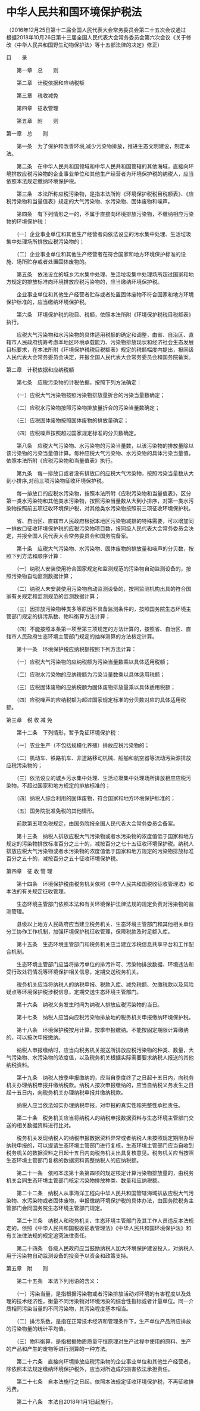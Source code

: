 # 中华人民共和国环境保护税法

（2016年12月25日第十二届全国人民代表大会常务委员会第二十五次会议通过　根据2018年10月26日第十三届全国人民代表大会常务委员会第六次会议《关于修改〈中华人民共和国野生动物保护法〉等十五部法律的决定》修正）

目　　录

　　第一章　总　　则

　　第二章　计税依据和应纳税额

　　第三章　税收减免

　　第四章　征收管理

　　第五章　附　　则

第一章　总　　则

　　第一条　为了保护和改善环境,减少污染物排放，推进生态文明建设，制定本法。

　　第二条　在中华人民共和国领域和中华人民共和国管辖的其他海域，直接向环境排放应税污染物的企业事业单位和其他生产经营者为环境保护税的纳税人，应当依照本法规定缴纳环境保护税。

　　第三条　本法所称应税污染物，是指本法所附《环境保护税税目税额表》、《应税污染物和当量值表》规定的大气污染物、水污染物、固体废物和噪声。

　　第四条　有下列情形之一的，不属于直接向环境排放污染物，不缴纳相应污染物的环境保护税：

　　（一）企业事业单位和其他生产经营者向依法设立的污水集中处理、生活垃圾集中处理场所排放应税污染物的；

　　（二）企业事业单位和其他生产经营者在符合国家和地方环境保护标准的设施、场所贮存或者处置固体废物的。

　　第五条　依法设立的城乡污水集中处理、生活垃圾集中处理场所超过国家和地方规定的排放标准向环境排放应税污染物的，应当缴纳环境保护税。

　　企业事业单位和其他生产经营者贮存或者处置固体废物不符合国家和地方环境保护标准的，应当缴纳环境保护税。

　　第六条　环境保护税的税目、税额，依照本法所附《环境保护税税目税额表》执行。

　　应税大气污染物和水污染物的具体适用税额的确定和调整，由省、自治区、直辖市人民政府统筹考虑本地区环境承载能力、污染物排放现状和经济社会生态发展目标要求，在本法所附《环境保护税税目税额表》规定的税额幅度内提出，报同级人民代表大会常务委员会决定，并报全国人民代表大会常务委员会和国务院备案。

第二章　计税依据和应纳税额

　　第七条　应税污染物的计税依据，按照下列方法确定：

　　（一）应税大气污染物按照污染物排放量折合的污染当量数确定；

　　（二）应税水污染物按照污染物排放量折合的污染当量数确定；

　　（三）应税固体废物按照固体废物的排放量确定；

　　（四）应税噪声按照超过国家规定标准的分贝数确定。

　　第八条　应税大气污染物、水污染物的污染当量数，以该污染物的排放量除以该污染物的污染当量值计算。每种应税大气污染物、水污染物的具体污染当量值，依照本法所附《应税污染物和当量值表》执行。

　　第九条　每一排放口或者没有排放口的应税大气污染物，按照污染当量数从大到小排序,对前三项污染物征收环境保护税。

　　每一排放口的应税水污染物，按照本法所附《应税污染物和当量值表》，区分第一类水污染物和其他类水污染物，按照污染当量数从大到小排序，对第一类水污染物按照前五项征收环境保护税，对其他类水污染物按照前三项征收环境保护税。

　　省、自治区、直辖市人民政府根据本地区污染物减排的特殊需要，可以增加同一排放口征收环境保护税的应税污染物项目数，报同级人民代表大会常务委员会决定，并报全国人民代表大会常务委员会和国务院备案。

　　第十条　应税大气污染物、水污染物、固体废物的排放量和噪声的分贝数，按照下列方法和顺序计算：

　　（一）纳税人安装使用符合国家规定和监测规范的污染物自动监测设备的，按照污染物自动监测数据计算；

　　（二）纳税人未安装使用污染物自动监测设备的，按照监测机构出具的符合国家有关规定和监测规范的监测数据计算；

　　（三）因排放污染物种类多等原因不具备监测条件的，按照国务院生态环境主管部门规定的排污系数、物料衡算方法计算；

　　（四）不能按照本条第一项至第三项规定的方法计算的，按照省、自治区、直辖市人民政府生态环境主管部门规定的抽样测算的方法核定计算。

　　第十一条　环境保护税应纳税额按照下列方法计算：

　　（一）应税大气污染物的应纳税额为污染当量数乘以具体适用税额；

　　（二）应税水污染物的应纳税额为污染当量数乘以具体适用税额；

　　（三）应税固体废物的应纳税额为固体废物排放量乘以具体适用税额；

　　（四）应税噪声的应纳税额为超过国家规定标准的分贝数对应的具体适用税额。

第三章　税 收 减 免

　　第十二条　下列情形，暂予免征环境保护税：

　　（一）农业生产（不包括规模化养殖）排放应税污染物的；

　　（二）机动车、铁路机车、非道路移动机械、船舶和航空器等流动污染源排放应税污染物的；

　　（三）依法设立的城乡污水集中处理、生活垃圾集中处理场所排放相应应税污染物，不超过国家和地方规定的排放标准的；

　　（四）纳税人综合利用的固体废物，符合国家和地方环境保护标准的；

　　（五）国务院批准免税的其他情形。

　　前款第五项免税规定，由国务院报全国人民代表大会常务委员会备案。

　　第十三条　纳税人排放应税大气污染物或者水污染物的浓度值低于国家和地方规定的污染物排放标准百分之三十的，减按百分之七十五征收环境保护税。纳税人排放应税大气污染物或者水污染物的浓度值低于国家和地方规定的污染物排放标准百分之五十的，减按百分之五十征收环境保护税。

第四章　征 收 管 理

　　第十四条　环境保护税由税务机关依照《中华人民共和国税收征收管理法》和本法的有关规定征收管理。

　　生态环境主管部门依照本法和有关环境保护法律法规的规定负责对污染物的监测管理。

　　县级以上地方人民政府应当建立税务机关、生态环境主管部门和其他相关单位分工协作工作机制，加强环境保护税征收管理，保障税款及时足额入库。

　　第十五条　生态环境主管部门和税务机关应当建立涉税信息共享平台和工作配合机制。

　　生态环境主管部门应当将排污单位的排污许可、污染物排放数据、环境违法和受行政处罚情况等环境保护相关信息，定期交送税务机关。

　　税务机关应当将纳税人的纳税申报、税款入库、减免税额、欠缴税款以及风险疑点等环境保护税涉税信息，定期交送生态环境主管部门。

　　第十六条　纳税义务发生时间为纳税人排放应税污染物的当日。

　　第十七条　纳税人应当向应税污染物排放地的税务机关申报缴纳环境保护税。

　　第十八条　环境保护税按月计算，按季申报缴纳。不能按固定期限计算缴纳的，可以按次申报缴纳。

　　纳税人申报缴纳时，应当向税务机关报送所排放应税污染物的种类、数量，大气污染物、水污染物的浓度值，以及税务机关根据实际需要要求纳税人报送的其他纳税资料。

　　第十九条　纳税人按季申报缴纳的，应当自季度终了之日起十五日内，向税务机关办理纳税申报并缴纳税款。纳税人按次申报缴纳的，应当自纳税义务发生之日起十五日内，向税务机关办理纳税申报并缴纳税款。

　　纳税人应当依法如实办理纳税申报，对申报的真实性和完整性承担责任。

　　第二十条　税务机关应当将纳税人的纳税申报数据资料与生态环境主管部门交送的相关数据资料进行比对。

　　税务机关发现纳税人的纳税申报数据资料异常或者纳税人未按照规定期限办理纳税申报的，可以提请生态环境主管部门进行复核，生态环境主管部门应当自收到税务机关的数据资料之日起十五日内向税务机关出具复核意见。税务机关应当按照生态环境主管部门复核的数据资料调整纳税人的应纳税额。

　　第二十一条　依照本法第十条第四项的规定核定计算污染物排放量的，由税务机关会同生态环境主管部门核定污染物排放种类、数量和应纳税额。

　　第二十二条　纳税人从事海洋工程向中华人民共和国管辖海域排放应税大气污染物、水污染物或者固体废物，申报缴纳环境保护税的具体办法，由国务院税务主管部门会同国务院生态环境主管部门规定。

　　第二十三条　纳税人和税务机关、生态环境主管部门及其工作人员违反本法规定的，依照《中华人民共和国税收征收管理法》《中华人民共和国环境保护法》和有关法律法规的规定追究法律责任。

　　第二十四条　各级人民政府应当鼓励纳税人加大环境保护建设投入，对纳税人用于污染物自动监测设备的投资予以资金和政策支持。

第五章　附　　则

　　第二十五条　本法下列用语的含义：

　　（一）污染当量，是指根据污染物或者污染排放活动对环境的有害程度以及处理的技术经济性，衡量不同污染物对环境污染的综合性指标或者计量单位。同一介质相同污染当量的不同污染物，其污染程度基本相当。

　　（二）排污系数，是指在正常技术经济和管理条件下，生产单位产品所应排放的污染物量的统计平均值。

　　（三）物料衡算，是指根据物质质量守恒原理对生产过程中使用的原料、生产的产品和产生的废物等进行测算的一种方法。

　　第二十六条　直接向环境排放应税污染物的企业事业单位和其他生产经营者，除依照本法规定缴纳环境保护税外，应当对所造成的损害依法承担责任。

　　第二十七条　自本法施行之日起，依照本法规定征收环境保护税，不再征收排污费。

　　第二十八条　本法自2018年1月1日起施行。